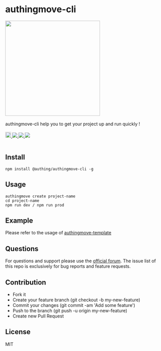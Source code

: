 # authingmove-cli

<div>
  <img width="300" src="https://files.authing.co/authing-console/authing-logo-new-20210924.svg" />
</div>

<br />

<div>authingmove-cli help you to get your project up and run quickly !</div>

<br />

<div>
  <a href="https://www.npmjs.com/package/@authing/authingmove-cli">
    <img src="https://badge.fury.io/js/@authing%2Fauthingmove-cli.svg" alt="npm version" height="18">
  </a>
  <a href="https://forum.authing.cn/" target="_blank">
    <img src="https://img.shields.io/badge/chat-forum-blue" />
  </a>
  <a href="https://github.com/Authing/authingmove-cli" target="_blank">
    <img src="https://img.shields.io/badge/License-MIT-success" />
  </a>
  <a href="javascript:;" target="_blank">
    <img src="https://img.shields.io/badge/node-%3E=12-green.svg" />
  </a>
</div>

<br />

## Install

``` shell
npm install @authing/authingmove-cli -g
```

## Usage

``` shell
authingmove create project-name
cd project-name
npm run dev / npm run prod
```

## Example

Please refer to the usage of [authingmove-template](https://github.com/Authing/authingmove-template#usage)

## Questions

For questions and support please use the [official forum](https://forum.authing.cn/). The issue list of this repo is exclusively for bug reports and feature requests.

## Contribution

- Fork it
- Create your feature branch (git checkout -b my-new-feature)
- Commit your changes (git commit -am 'Add some feature')
- Push to the branch (git push -u origin my-new-feature)
- Create new Pull Request

## License

MIT
